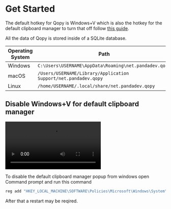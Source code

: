 # Get Started

The default hotkey for Qopy is Windows+V which is also the hotkey for the default clipboard manager to turn that off follow [this guide](https://github.com/0PandaDEV/Qopy/blob/main/GET_STARTED.md#disable-windowsv-for-default-clipboard-manager).

All the data of Qopy is stored inside of a SQLite database.

| Operating System | Path                                                            |
|------------------|-----------------------------------------------------------------|
| Windows          | `C:\Users\USERNAME\AppData\Roaming\net.pandadev.qopy`           |
| macOS            | `/Users/USERNAME/Library/Application Support/net.pandadev.qopy` |
| Linux            | `/home/USERNAME/.local/share/net.pandadev.qopy` |

## Disable Windows+V for default clipboard manager

<video src="https://github.com/user-attachments/assets/723f9e07-3190-46ec-9bb7-15dfc112f620" controls title="Disable Windows+V for default clipboard manager"></video>

To disable the default clipboard manager popup from windows open Command prompt and run this command

```cmd
reg add "HKEY_LOCAL_MACHINE\SOFTWARE\Policies\Microsoft\Windows\System" /v AllowClipboardHistory /t REG_DWORD /d 0 /f
```

After that a restart may be reqired.
